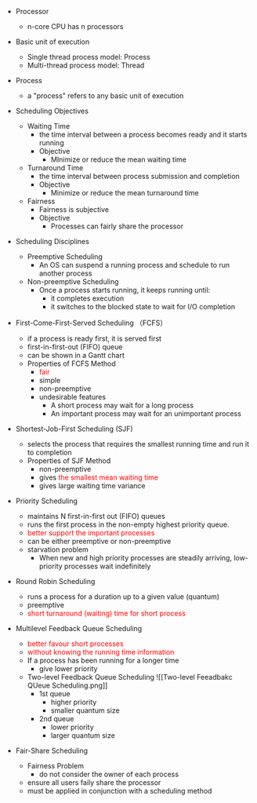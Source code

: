- Processor
	- n-core CPU has n processors
- Basic unit of execution
	- Single thread process model: Process
	- Multi-thread process model: Thread
- Process
	- a "process" refers to any basic unit of execution

- Scheduling Objectives
	- Waiting Time
		- the time interval between a process becomes ready and it starts running
		- Objective
			- MInimize or reduce the mean waiting time
	- Turnaround Time
		- the time interval between process submission and completion
		- Objective
			- Minimize or reduce the mean turnaround time
	- Fairness
		- Fairness is subjective 
		- Objective
			- Processes can fairly share the processor

- Scheduling Disciplines
	- Preemptive Scheduling
		- An OS can suspend a running process and schedule to run another process
	- Non-preemptive Scheduling
		- Once a process starts running, it keeps running until:
			- it completes execution
			- it switches to the blocked state to wait for I/O completion

- First-Come-First-Served Scheduling （FCFS）
	- if a process is ready first, it is served first
	- first-in-first-out (FIFO) queue
	- can be shown in a Gantt chart
	- Properties of FCFS Method
		- <span style="color: red;">fair</span>
		- simple
		- non-preemptive
		- undesirable features
			- A short process may wait for a long process
			- An important process may wait for an unimportant process
- Shortest-Job-First Scheduling (SJF)
	- selects the process that requires the smallest running time and run it to completion
	- Properties of SJF Method
		- non-preemptive
		- gives <span style="color: red;">the smallest mean waiting time</span>
		- gives large waiting time variance
- Priority Scheduling
	- maintains N first-in-first out (FIFO) queues
	- runs the first process in the non-empty highest priority queue.
	- <span style="color: red;">better support the important processes</span>
	- can be either preemptive or non-preemptive
	- starvation problem
		- When new and high priority processes are steadily arriving, low-priority processes wait indefinitely
- Round Robin Scheduling
	- runs a process for a duration up to a given value (quantum)
	- preemptive
	- <span style="color: red;">short turnaround (waiting) time for short process</span>
- Multilevel Feedback Queue Scheduling
	- <span style="color: red;">better favour short processes</span>
	- <span style="color: red;">without knowing the running time information</span>
	- If a process has been running for a longer time
		- give lower priority
	- Two-level Feedback Queue Scheduling
		![[Two-level Feeadbakc QUeue Scheduling.png]]
		- 1st queue
			- higher priority
			- smaller quantum size
		- 2nd queue
			- lower priority
			- larger quantum size
- Fair-Share Scheduling
	- Fairness Problem
		- do not consider the owner of each process
	- ensure all users faily share the processor
	- must be applied in conjunction with a scheduling method
